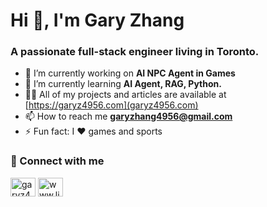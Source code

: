 <h1 align="left">Hi 👋, I'm Gary Zhang</h1>
<h3 align="left">A passionate full-stack engineer living in Toronto.</h3>

- 🔭 I’m currently working on **AI NPC Agent in Games**
- 🌱 I’m currently learning **AI Agent, RAG, Python.**
- 👨‍💻 All of my projects and articles are available at [https://garyz4956.com](garyz4956.com)
- 📫 How to reach me **garyzhang4956@gmail.com**
- ⚡ Fun fact: I ❤️ games and sports

<h3 align="left">🔗  Connect with me</h3>
<p align="left">
<a href="https://twitter.com/garyz4956" target="blank"><img align="center" src="https://raw.githubusercontent.com/rahuldkjain/github-profile-readme-generator/master/src/images/icons/Social/twitter.svg" alt="garyz4956" height="30" width="40" /></a>
<a href="https://linkedin.com/in/www.linkedin.com/in/garyzhang4956" target="blank"><img align="center" src="https://raw.githubusercontent.com/rahuldkjain/github-profile-readme-generator/master/src/images/icons/Social/linked-in-alt.svg" alt="www.linkedin.com/in/garyzhang4956" height="30" width="40" /></a>
</p>

